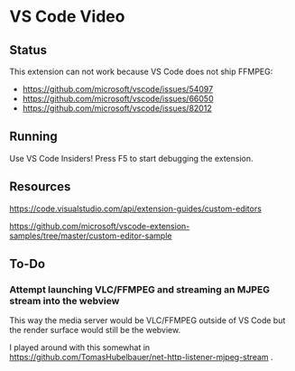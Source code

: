 # VS Code Video

## Status

This extension can not work because VS Code does not ship FFMPEG:

- https://github.com/microsoft/vscode/issues/54097
- https://github.com/microsoft/vscode/issues/66050
- https://github.com/microsoft/vscode/issues/82012

## Running

Use VS Code Insiders! Press F5 to start debugging the extension.

## Resources

https://code.visualstudio.com/api/extension-guides/custom-editors

https://github.com/microsoft/vscode-extension-samples/tree/master/custom-editor-sample

## To-Do

### Attempt launching VLC/FFMPEG and streaming an MJPEG stream into the webview

This way the media server would be VLC/FFMPEG outside of VS Code but the render
surface would still be the webview.

I played around with this somewhat in
https://github.com/TomasHubelbauer/net-http-listener-mjpeg-stream
.
